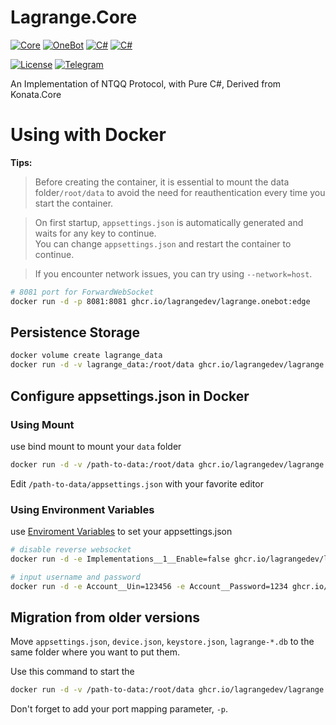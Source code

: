 # Lagrange.Core

[![Core](https://img.shields.io/badge/Lagrange-Core-blue)](#)
[![OneBot](https://img.shields.io/badge/Lagrange-OneBot-blue)](#)
[![C#](https://img.shields.io/badge/Core-%20.NET_6-blue)](#)
[![C#](https://img.shields.io/badge/OneBot-%20.NET_7-blue)](#)

[![License](https://img.shields.io/static/v1?label=LICENSE&message=GPL-3.0&color=lightrey)](#)
[![Telegram](https://img.shields.io/endpoint?url=https%3A%2F%2Ftelegram-badge-4mbpu8e0fit4.runkit.sh%2F%3Furl%3Dhttps%3A%2F%2Ft.me%2F%2B6HNTeJO0JqtlNmRl)](https://t.me/+6HNTeJO0JqtlNmRl)

An Implementation of NTQQ Protocol, with Pure C#, Derived from Konata.Core


# Using with Docker

**Tips:**

> Before creating the container, it is essential to mount the data folder`/root/data` to avoid the need for reauthentication every time you start the container.

> On first startup, `appsettings.json` is automatically generated and waits for any key to continue.  
> You can change `appsettings.json` and restart the container to continue.

> If you encounter network issues, you can try using `--network=host`.

```bash
# 8081 port for ForwardWebSocket
docker run -d -p 8081:8081 ghcr.io/lagrangedev/lagrange.onebot:edge
```

## Persistence Storage

```bash
docker volume create lagrange_data
docker run -d -v lagrange_data:/root/data ghcr.io/lagrangedev/lagrange.onebot:edge
```

## Configure appsettings.json in Docker

### Using Mount

use bind mount to mount your `data` folder		
```bash
docker run -d -v /path-to-data:/root/data ghcr.io/lagrangedev/lagrange.onebot:edge
```
Edit `/path-to-data/appsettings.json` with your favorite editor

### Using Environment Variables

use [Enviroment Variables](https://learn.microsoft.com/en-us/aspnet/core/fundamentals/configuration/?view=aspnetcore-7.0#naming-of-environment-variables) to set your appsettings.json
```bash
# disable reverse websocket
docker run -d -e Implementations__1__Enable=false ghcr.io/lagrangedev/lagrange.onebot:edge
```

```bash
# input username and password
docker run -d -e Account__Uin=123456 -e Account__Password=1234 ghcr.io/lagrangedev/lagrange.onebot:edge
```

## Migration from older versions

Move `appsettings.json`, `device.json`, `keystore.json`, `lagrange-*.db` to the same folder where you want to put them.

Use this command to start the
```bash
docker run -d -v /path-to-data:/root/data ghcr.io/lagrangedev/lagrange.onebot:edge
```
Don't forget to add your port mapping parameter, `-p`.